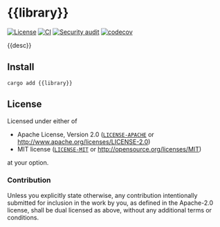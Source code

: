 # {{library}}

[![License](https://img.shields.io/badge/License-MIT%20%26%20Apache%202.0-blue)](#license)
[![CI](https://github.com/neoncitylights/rust/actions/workflows/main.yml/badge.svg)](https://github.com/neoncitylights/rust/actions/workflows/main.yml)
[![Security audit](https://github.com/neoncitylights/rust/actions/workflows/security-audit.yml/badge.svg)](https://github.com/neoncitylights/rust/actions/workflows/security-audit.yml)
[![codecov](https://codecov.io/gh/neoncitylights/rust/branch/main/graph/badge.svg?token=6ZSIWAQTHU)](https://codecov.io/gh/neoncitylights/rust)

{{desc}}

## Install

```shell
cargo add {{library}}
```

## License

Licensed under either of

- Apache License, Version 2.0 ([`LICENSE-APACHE`](LICENSE-APACHE) or <http://www.apache.org/licenses/LICENSE-2.0>)
- MIT license ([`LICENSE-MIT`](LICENSE-MIT) or <http://opensource.org/licenses/MIT>)

at your option.

### Contribution

Unless you explicitly state otherwise, any contribution intentionally submitted for inclusion in the work by you, as defined in the Apache-2.0 license, shall be dual licensed as above, without any additional terms or conditions.
